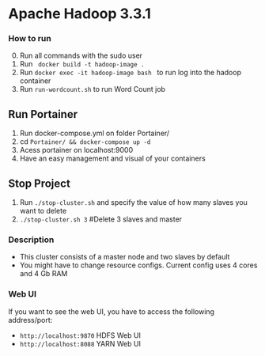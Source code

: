# Apache Hadoop 3.3.1 

### How to run
0. Run all commands with the sudo user
1. Run ``` docker build -t hadoop-image .```
2. Run ```docker exec -it hadoop-image bash ``` to run log into the hadoop container
3. Run ```run-wordcount.sh``` to run Word Count job

## Run Portainer 

1. Run docker-compose.yml on folder Portainer/
2. cd ```Portainer/ && docker-compose up -d```
3. Acess portainer on localhost:9000
4. Have an easy management and visual of your containers

## Stop Project

1. Run ```./stop-cluster.sh``` and specify the value of how many slaves you want to delete
2. ```./stop-cluster.sh 3``` #Delete 3 slaves and master

### Description

* This cluster consists of a master node and two slaves by default
* You might have to change resource configs. Current config uses 4 cores and 4 Gb RAM

### Web UI
  If you want to see the web UI, you have to access the following address/port:
* ```http://localhost:9870``` HDFS Web UI
* ```http://localhost:8088``` YARN Web UI


